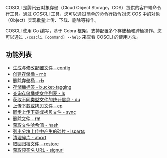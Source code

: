 
COSCLI 是腾讯云对象存储（Cloud Object Storage，COS）提供的客户端命令行工具。通过 COSCLI 工具，您可以通过简单的命令行指令对您 COS 中的对象（Object）实现批量上传、下载、删除等操作。

COSCLI 使用 Go 编写，基于 Cobra 框架，支持配置多个存储桶和跨桶操作。您可以通过 `./coscli [command] --help` 来查看 COSCLI 的使用方法。


## 功能列表

- [生成与修改配置文件 -  config](https://cloud.tencent.com/document/product/436/63679)
- [创建存储桶 - mb](https://cloud.tencent.com/document/product/436/63145)
- [删除存储桶 - rb](https://cloud.tencent.com/document/product/436/63667)
- [存储桶标签 - bucket-tagging](https://cloud.tencent.com/document/product/436/71764)
- [查询存储桶或文件列表 - ls](https://cloud.tencent.com/document/product/436/63668)
- [获取不同类型文件的统计信息   - du](https://cloud.tencent.com/document/product/436/63146)
- [上传下载或拷贝文件 - cp](https://cloud.tencent.com/document/product/436/63669)
- [同步上传下载或拷贝文件 - sync](https://cloud.tencent.com/document/product/436/63670)
- [删除文件 - rm](https://cloud.tencent.com/document/product/436/63671)
- [获取文件哈希值 -   hash](https://cloud.tencent.com/document/product/436/63672)
- [列出分块上传中产生的碎片   - lsparts](https://cloud.tencent.com/document/product/436/63673)
- [清理碎片 -   abort](https://cloud.tencent.com/document/product/436/63674)
- [取回归档文件 -   restore](https://cloud.tencent.com/document/product/436/63675)
- [获取预签名 URL -   signurl](https://cloud.tencent.com/document/product/436/63676)






